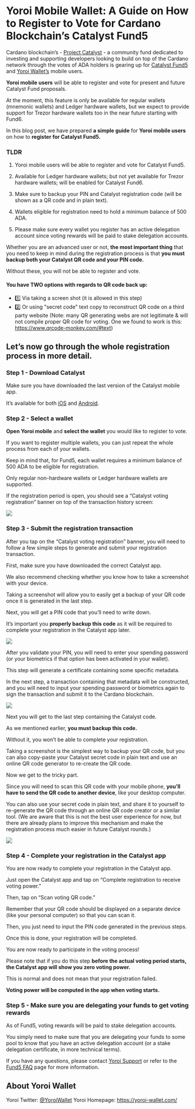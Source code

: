 # Yoroi Mobile Wallet: A Guide on How to Register to Vote for Cardano Blockchain’s Catalyst Fund5

Cardano blockchain’s - [Project Catalyst](https://iohk.io/en/blog/posts/2021/02/12/our-million-dollar-baby-project-catalyst/) - a community fund dedicated to investing and supporting developers looking to build on top of the Cardano network through the votes of ADA holders is gearing up for [Catalyst Fund5](https://iohk.zendesk.com/hc/en-us/articles/900006490763-Catalyst-Fund4-FAQ) and [Yoroi Wallet’s](https://yoroi-wallet.com/) mobile users.

**Yoroi mobile users** will be able to register and vote for present and future Catalyst Fund proposals.

At the moment, this feature is only be available for regular wallets (mnemonic wallets) and Ledger hardware wallets, but we expect to provide support for Trezor hardware wallets too in the near future starting with Fund6.

In this blog post, we have prepared **a simple guide** for **Yoroi mobile users** on how to **register for Catalyst Fund5.**

### TLDR

1) Yoroi mobile users will be able to register and vote for Catalyst Fund5.

2) Available for Ledger hardware wallets; but not yet available for Trezor hardware wallets; will be enabled for Catalyst Fund6.

3) Make sure to backup your PIN and Catalyst registration code (will be shown as a QR code and in plain text).

4) Wallets eligible for registration need to hold a minimum balance of 500 ADA.

5) Please make sure every wallet you register has an active delegation account since voting rewards will be paid to stake delegation accounts.

Whether you are an advanced user or not, **the most important thing** that you need to keep in mind during the registration process is that **you must backup both your Catalyst QR code and your PIN code.**

Without these, you will not be able to register and vote.

#### You have TWO options with regards to QR code back up:
- :one: Via taking a screen shot (it is allowed in this step)
- :two: Or using "secret code" text copy to reconstruct QR code on a third party website (Note: many QR generating webs are not legitimate & will not compile proper QR code for voting. One we found to work is this: https://www.qrcode-monkey.com/#text)

## Let’s now go through the whole registration process in more detail.

### Step 1 - Download Catalyst
Make sure you have downloaded the last version of the Catalyst mobile app.

It’s available for both [iOS](https://apps.apple.com/kg/app/catalyst-voting/id1517473397) and [Android](https://play.google.com/store/apps/details?id=io.iohk.vitvoting).

### Step 2 - Select a wallet
**Open Yoroi mobile** and **select the wallet** you would like to register to vote.

If you want to register multiple wallets, you can just repeat the whole process from each of your wallets.

Keep in mind that, for Fund5, each wallet requires a minimum balance of 500 ADA to be eligible for registration.

Only regular non-hardware wallets or Ledger hardware wallets are supported.

If the registration period is open, you should see a “Catalyst voting registration” banner on top of the transaction history screen:

![](https://lh5.googleusercontent.com/wuA4vS7ytNYyAeDxWoql3ZD-Yvl2Mp95GtbzxacpMSasFAC_ioULJLfxLAEbVnoL3XSDtonVa2E5bsSdLP3_DwIQc1RT1Xmkpn_reF8InDHOA5IsBTwj_UkLY9TgKV3Lmu-84hxD)

### Step 3 - Submit the registration transaction

After you tap on the “Catalyst voting registration” banner, you will need to follow a few simple steps to generate and submit your registration transaction.

First, make sure you have downloaded the correct Catalyst app.

We also recommend checking whether you know how to take a screenshot with your device.

Taking a screenshot will allow you to easily get a backup of your QR code once it is generated in the last step.

Next, you will get a PIN code that you’ll need to write down.

It’s important you **properly backup this code** as it will be required to complete your registration in the Catalyst app later.

![](https://lh3.googleusercontent.com/3JU-mc-XlqE6Gssyr0vadXOIQYTpTTFPe2l0b8NKWkZahqvfUFzPqTYmLewGs2PgJAI16EHUkrVnp5WlK04b5dQMJV6qJYS81PxpRq9LFn-7vL9tlfZ6C0bUOHzTr3P9amK5g_ap)

After you validate your PIN, you will need to enter your spending password (or your biometrics if that option has been activated in your wallet).

This step will generate a certificate containing some specific metadata.

In the next step, a transaction containing that metadata will be constructed, and you will need to input your spending password or biometrics again to sign the transaction and submit it to the Cardano blockchain.

![](https://lh6.googleusercontent.com/jXCjdRfwvbOTIjJUWVf5AxkclqCEDSKg046ZBjWbjkcE2CQTL4x4Zf1gNVH_Ir0PYcEdzfaFzCj2FgiXmqrG5IRWn8PyK14byjyTlGDFFPgLrthMVxpNdnLl4q5-02iESvPWWVC0)

Next you will get to the last step containing the Catalyst code.

As we mentioned earlier, **you must backup this code.**

Without it, you won’t be able to complete your registration.

Taking a screenshot is the simplest way to backup your QR code, but you can also copy-paste your Catalyst secret code in plain text and use an online QR code generator to re-create the QR code.

Now we get to the tricky part.

Since you will need to scan this QR code with your mobile phone, **you’ll have to send the QR code to another device**, like your desktop computer.

You can also use your secret code in plain text, and share it to yourself to re-generate the QR code through an online QR code creator or a similar tool. (We are aware that this is not the best user experience for now, but there are already plans to improve this mechanism and make the registration process much easier in future Catalyst rounds.)

![](https://lh6.googleusercontent.com/KXU9ljjCR42HAtJEbpuN99EAsXLsZMpWPLCUnsyeu1KS5A9F4b_JBsy6bhSC9er2GdQL-EAlX9HLu09KI4ikvX1Zu_7LS3EOMeHLqBoEXqgyR0PayKwaIPcrSynZsPDfkTCsiwhu)

### Step 4 - Complete your registration in the Catalyst app

You are now ready to complete your registration in the Catalyst app.

Just open the Catalyst app and tap on “Complete registration to receive voting power.”

Then, tap on “Scan voting QR code.”

Remember that your QR code should be displayed on a separate device (like your personal computer) so that you can scan it.

Then, you just need to input the PIN code generated in the previous steps.

Once this is done, your registration will be completed.

You are now ready to participate in the voting process!

Please note that if you do this step **before the actual voting period starts, the Catalyst app will show you zero voting power.**

This is normal and does not mean that your registration failed.

**Voting power will be computed in the app when voting starts.**

### Step 5 - Make sure you are delegating your funds to get voting rewards

As of Fund5, voting rewards will be paid to stake delegation accounts.

You simply need to make sure that you are delegating your funds to some pool to know that you have an active delegation account (or a stake delegation certificate, in more technical terms).

If you have any questions, please contact [Yoroi Support](https://yoroi-wallet.com/#/support) or refer to the [Fund5 FAQ](https://iohk.zendesk.com/hc/en-us/articles/900006490763-Catalyst-Fund4-FAQ) page for more information.

## About Yoroi Wallet

Yoroi Twitter: [@YoroiWallet](https://twitter.com/YoroiWallet)
Yoroi Homepage: https://yoroi-wallet.com/
